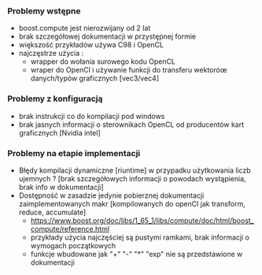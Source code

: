 ### Problemy wstępne

- boost.compute jest nierozwijany od 2 lat
- brak szczegółowej dokumentacji w przystępnej formie
- większość przykładów używa C98 i OpenCL
- najczęstrze użycia :
    - wrapper do wołania surowego kodu OpenCL
    - wraper do OpenCl i używanie funkcji do transferu wektoróœ danych/typów graficznych [vec3/vec4]

### Problemy z konfiguracją

- brak instrukcji co do kompilacji pod windows 
- brak jasnych informacji o sterownikach OpenCL od producentów kart graficznych [Nvidia intel]

### Problemy na etapie implementacji 

- Błędy kompilacji dynamiczne [riuntime] w przypadku użytkowania liczb ujemnych ? [brak szczegółowych informacji o powodach wystąpienia, brak info w dokumentacji]
- Dostępność w zasadzie jedynie pobierznej dokumentacji zaimplementowanych makr [kompilowanych do openCl jak transform, reduce, accumulate]
    - https://www.boost.org/doc/libs/1_65_1/libs/compute/doc/html/boost_compute/reference.html
    - przykłady użycia najczęściej są pustymi ramkami, brak informacji o wymogach początkowych
    - funkcje wbudowane jak "+" "-" "*" "exp" nie są przedstawione w dokumentacji